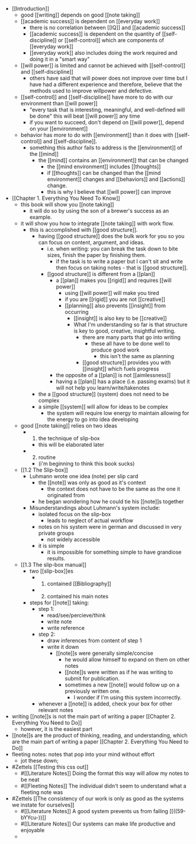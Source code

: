 - [[Introduction]]
    - good [[writing]] depends on good [[note taking]]
    - [[academic success]] is dependent on [[everyday work]]
        - there is no correlation between [[IQ]] and [[academic success]]
        - [[academic success]] is dependent on the quantity of [[self-discipline]] or [[self-control]] which are components of [[everyday work]]
        - [[everyday work]] also includes doing the work required and doing it in a "smart way"
    - [[will power]] is limited and cannot be achieved with [[self-control]] and [[self-discipline]]
        - others have said that will power does not improve over time but I have had a different experience and therefore, believe that the methods used to improve willpower and defective.
    - [[self-control]] and [[self-discipline]] have more to do with our environment than [[will power]]
        - "every task that is interesting, meaningful, and well-defined will be done" this will beat [[will power]] any time
        - if you want to succeed, don't depend on [[will power]], depend on your [[environment]]
    - behavior has more to do with [[environment]] than it does with [[self-control]] and [[self-discipline]].
        - something this author fails to address is the [[environment]] of the [[mind]]
            - the [[mind]] contains an [[environment]] that can be changed
                - the [[mind environment]] includes [[thoughts]] 
                - if [[thoughts]] can be changed than the [[mind environment]] changes and [[behaviors]] and [[actions]] change.
                - this is why I believe that [[will power]] can improve
- [[Chapter 1. Everything You Need To Know]]
    - this book will show you [[note taking]]
        - it will do so by using the son of a brewer's success as an example.
    - it will show you how to integrate [[note taking]] with work flow.
        - this is accomplished with [[good structure]].
            - having [[good structure]] does the bulk work for you so you can focus on content, argument, and ideas. 
                - i.e. when writing: you can break the task down to bite sizes, finish the paper by finishing them. 
                    - if the task is to write a paper but I can't sit and write then focus on taking notes - that is [[good structure]].
                - [[good structure]] is different from a [[plan]]
                    - a [[plan]] makes you [[rigid]] and requires [[will power]]
                        - using [[will power]] will make you tired
                        - if you are [[rigid]] you are not [[creative]]
                        - [[planning]] also prevents [[insight]] from occurring
                            - [[insight]] is also key to be [[creative]]
                            - What I'm understanding so far is that structure is key to good, creative, insightful writing. 
                                - there are many parts that go into writing
                                    - these all have to be done well to produce good work
                                        - this isn't the same as planning
                                - [[good structure]] provides you with [[insight]] which fuels progress
                    - the opposite of a [[plan]] is not [[aimlessness]]
                    -  having a [[plan]] has a place (i.e. passing exams) but it will not help you learn/write/takenotes
            - the a [[good structure]] (system) does not need to be complex
            - a simple [[system]] will allow for ideas to be complex
                - the system will require low energy to maintain allowing for the energy to go into idea developing
    - good [[note taking]] relies on two ideas
        - 1. the technique of slip-box
            - this will be elaborated later
        - 2. routine 
            - (i'm beginning to think this book sucks)
    - [[1.2 The Slip-box]]
        - Luhmann wrote one idea (note) per slip card
            - the [[note]] was only as good as it's context
                - the context does not have to be the same as the one it originated from
            - he began wondering how he could tie his [[note]]s together
        - Misunderstandings about Luhmann's system include: 
            - isolated focus on the slip-box
                - leads to neglect of actual workflow
            - notes on his system were in german and discussed in very private groups
                - not widely accessible
            - it is simple
                - it is impossible for something simple to have grandiose results. 
    - [[1.3 The slip-box manual]]
        - two [[slip-box]]es
            - 1. contained [[Bibliography]]
            - 2. contained his main notes
        - steps for [[note]] taking:
            - step 1:
                - read/see/percieve/think
                - write note
                - write reference
            - step 2: 
                - draw inferences from content of step 1 
                - write it down
                    - [[note]]s were generally simple/concise
                        - he would allow himself to expand on them on other notes
                        - [[note]]s were written as if he was writing to submit for publication.
                        - sometimes a new [[note]] would follow up on a previously written one.
                            - I wonder if I'm using this system incorrectly.
            - whenever a [[note]] is added, check your box for other relevant notes
- writing [[note]]s is not the main part of writing a paper [[Chapter 2. Everything You Need to Do]]
    - however, it is the easiest part
- [[note]]s are the product of thinking, reading, and understanding, which are the main part of writing a paper [[Chapter 2. Everything You Need to Do]]
- fleeting notes: notes that pop into your mind without effort 
    - jot these down; 
- #Zettels [[Testing this css out]]
    - #[[Literature Notes]] Doing the format this way will allow my notes to be neat
    - #[[Fleeting Notes]] The individual didn't seem to understand what a fleeting note was
- #Zettels [[The consistency of our work is only as good as the systems we instate for ourselves]]
    - #[[Literature Notes]] A good system prevents us from failing [[((59-bYYcu-))]]
    - #[[Literature Notes]] Our systems can make life productive and enjoyable 
    - 
